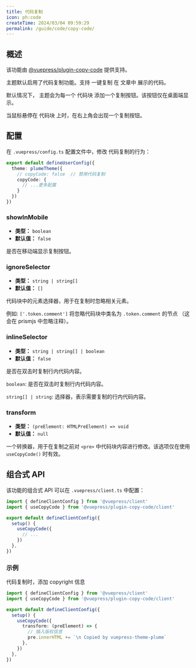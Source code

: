 ```yaml
---
title: 代码复制
icon: ph:code
createTime: 2024/03/04 09:59:29
permalink: /guide/code/copy-code/
---
```


## 概述

该功能由 [@vuepress/plugin-copy-code](https://ecosystem.vuejs.press/zh/plugins/features/copy-code.html) 提供支持。

主题默认启用了代码复制功能。支持 一键复制 在 文章中 展示的代码。

默认情况下， 主题会为每一个 代码块 添加一个复制按钮。该按钮仅在桌面端显示。

当鼠标悬停在 代码块 上时，在右上角会出现一个复制按钮。

## 配置

在 `.vuepress/config.ts` 配置文件中，修改 代码复制的行为：

```ts title=".vuepress/config.ts"
export default defineUserConfig({
  theme: plumeTheme({
    // copyCode: false  // 禁用代码复制
    copyCode: {
      // ...更多配置
    }
  })
})
```

### showInMobile

- **类型：** `boolean`
- **默认值：** `false`

是否在移动端显示复制按钮。

### ignoreSelector

- **类型：** `string | string[]`
- **默认值：** `[]`

代码块中的元素选择器，用于在复制时忽略相关元素。

例如: `['.token.comment']` 将忽略代码块中类名为 `.token.comment` 的节点 （这会在 prismjs 中忽略注释）。

### inlineSelector

- **类型：** `string | string[] | boolean`
- **默认值：** `false`

是否在双击时复制行内代码内容。

`boolean`: 是否在双击时复制行内代码内容。

`string[] | string`: 选择器，表示需要复制的行内代码内容。

### transform <Badge type="tip" text="仅限组合式 API" />

- **类型：** `(preElement: HTMLPreElement) => void`
- **默认值：** `null`

一个转换器，用于在复制之前对 `<pre>` 中代码块内容进行修改。该选项仅在使用 `useCopyCode()` 时有效。

## 组合式 API

该功能的组合式 API 可以在 `.vuepress/client.ts` 中配置：

```ts title=".vuepress/client.ts"
import { defineClientConfig } from '@vuepress/client'
import { useCopyCode } from '@vuepress/plugin-copy-code/client'

export default defineClientConfig({
  setup() {
    useCopyCode({
      // ...
    })
  },
})
```

### 示例

代码复制时，添加 copyright 信息

```ts title=".vuepress/client.ts"
import { defineClientConfig } from '@vuepress/client'
import { useCopyCode } from '@vuepress/plugin-copy-code/client'

export default defineClientConfig({
  setup() {
    useCopyCode({
      transform: (preElement) => {
        // 插入版权信息
        pre.innerHTML += `\n Copied by vuepress-theme-plume`
      },
    })
  },
})
```
